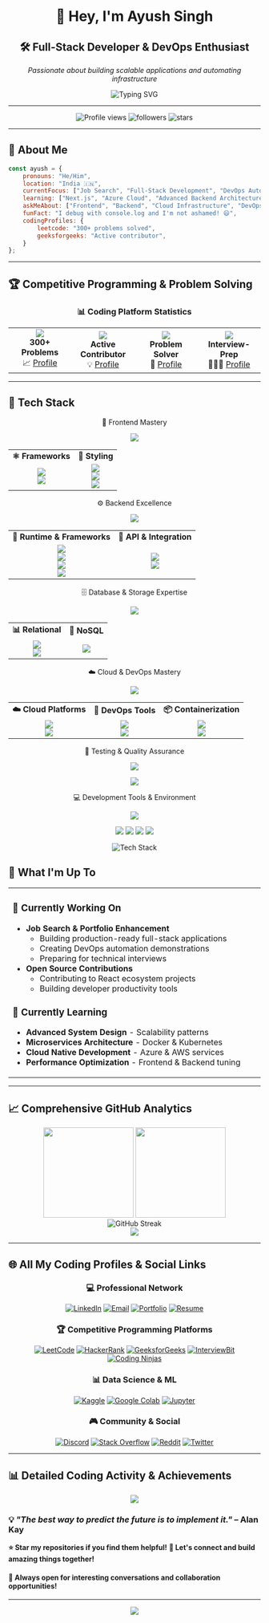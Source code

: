 <div align="center">
  
# 👋 Hey, I'm Ayush Singh

## 🛠️ Full-Stack Developer & DevOps Enthusiast
*Passionate about building scalable applications and automating infrastructure*

<img src="https://readme-typing-svg.herokuapp.com?font=Fira+Code&pause=1000&color=2E9EFF&center=true&vCenter=true&width=550&lines=Full-Stack+Developer;DevOps+Engineer;Cloud+Enthusiast;Open+Source+Contributor;Problem+Solver;Tech+Innovator" alt="Typing SVG" />

</div>

---

<div align="center">
  <img src="https://komarev.com/ghpvc/?username=ayush-silicon&label=Profile%20views&color=2E9EFF&style=for-the-badge" alt="Profile views" />
  <img src="https://img.shields.io/github/followers/ayush-silicon?label=Followers&style=for-the-badge&color=2E9EFF" alt="followers" />
  <img src="https://img.shields.io/github/stars/ayush-silicon?label=Total%20Stars&style=for-the-badge&color=2E9EFF" alt="stars" />
</div>

---

## 🚀 About Me

```javascript
const ayush = {
    pronouns: "He/Him",
    location: "India 🇮🇳",
    currentFocus: ["Job Search", "Full-Stack Development", "DevOps Automation"],
    learning: ["Next.js", "Azure Cloud", "Advanced Backend Architecture"],
    askMeAbout: ["Frontend", "Backend", "Cloud Infrastructure", "DevOps"],
    funFact: "I debug with console.log and I'm not ashamed! 😄",
    codingProfiles: {
        leetcode: "300+ problems solved",
        geeksforgeeks: "Active contributor",
    }
};
```

---

## 🏆 Competitive Programming & Problem Solving

<div align="center">
  
### 📊 Coding Platform Statistics

<table>
<tr>
<td align="center" width="25%">
  <img src="https://img.shields.io/badge/LeetCode-FFA116?style=for-the-badge&logo=leetcode&logoColor=black" />
  <br><strong>300+ Problems</strong>
  <br>📈 <a href="https://www.leetcode.com/ayush-singh-3rd">Profile</a>
</td>
<td align="center" width="25%">
  <img src="https://img.shields.io/badge/GeeksforGeeks-0F9D58?style=for-the-badge&logo=geeksforgeeks&logoColor=white" />
  <br><strong>Active Contributor</strong>
  <br>💡 <a href="https://auth.geeksforgeeks.org/user/singhay08l5">Profile</a>
</td>
<td align="center" width="25%">
  <img src="https://img.shields.io/badge/Coding%20Ninjas-FF6B35?style=for-the-badge&logo=codingninjas&logoColor=white" />
  <br><strong>Problem Solver</strong>
  <br>🚀 <a href="https://www.codingninjas.com/studio/profile/8a3e2db7-1491-4b2c-bb32-aa71f45a25ae">Profile</a>
</td>
<td align="center" width="25%">
 <img src="https://img.shields.io/badge/InterviewBit-087EDB?style=for-the-badge&logo=interviewbit&logoColor=white" />
  <br><strong>Interview-Prep</strong>
  <br>🧑🏻‍💼 <a href="https://www.interviewbit.com/profile/ayush-singh_181">Profile</a>
</td>
</tr>
</table>


</div>

---

## 🔧 Tech Stack

<div align="center">
  
🎨 Frontend Mastery
<p>
  <img src="https://skillicons.dev/icons?i=react,nextjs,html,css,js,tailwind,bootstrap,sass,materialui&theme=dark" />
</p>
<table>
<tr>
<td align="center"><strong>⚛️ Frameworks</strong></td>
<td align="center"><strong>🎨 Styling</strong></td>
</tr>
<tr>
  
<td align="center">
  <img src="https://img.shields.io/badge/React-20232A?style=for-the-badge&logo=react&logoColor=61DAFB" /><br>
  <img src="https://img.shields.io/badge/Next.js-000000?style=for-the-badge&logo=nextdotjs&logoColor=white" /><br>
</td>
<td align="center">
  <img src="https://img.shields.io/badge/Tailwind_CSS-38B2AC?style=for-the-badge&logo=tailwind-css&logoColor=white" /><br>
  <img src="https://img.shields.io/badge/Material_UI-0081CB?style=for-the-badge&logo=material-ui&logoColor=white" /><br>
  <img src="https://img.shields.io/badge/Sass-CC6699?style=for-the-badge&logo=sass&logoColor=white" />
</td>
  
</tr>
</table>

⚙️ Backend Excellence
<p>
  <img src="https://skillicons.dev/icons?i=nodejs,express,python,fastapi&theme=dark" />
</p>
<table>
<tr>
<td align="center"><strong>🚀 Runtime & Frameworks</strong></td>
<td align="center"><strong>🔗 API & Integration</strong></td>
</tr>
<tr>
<td align="center">
  <img src="https://img.shields.io/badge/Node.js-339933?style=for-the-badge&logo=nodedotjs&logoColor=white" /><br>
  <img src="https://img.shields.io/badge/Express.js-000000?style=for-the-badge&logo=express&logoColor=white" /><br>
  <img src="https://img.shields.io/badge/Python-FFD43B?style=for-the-badge&logo=python&logoColor=blue" /><br>
  <img src="https://img.shields.io/badge/FastAPI-009688?style=for-the-badge&logo=fastapi&logoColor=white" />
</td>
<td align="center">
  <img src="https://img.shields.io/badge/REST_API-FF6C37?style=for-the-badge&logo=postman&logoColor=white" /><br>
  <img src="https://img.shields.io/badge/Socket.io-010101?style=for-the-badge&logo=socket.io&logoColor=white" />
</td>
</tr>
</table>

🗄️ Database & Storage Expertise
<p>
  <img src="https://skillicons.dev/icons?i=mongodb,mysql,postgresql,firebase&theme=dark" />
</p>
<table>
<tr>
<td align="center"><strong>📊 Relational</strong></td>
<td align="center"><strong>🍃 NoSQL</strong></td>
</tr>
<tr>
<td align="center">
  <img src="https://img.shields.io/badge/MySQL-005C84?style=for-the-badge&logo=mysql&logoColor=white" /><br>
  <img src="https://img.shields.io/badge/PostgreSQL-316192?style=for-the-badge&logo=postgresql&logoColor=white" />
</td>
<td align="center">
  <img src="https://img.shields.io/badge/MongoDB-4EA94B?style=for-the-badge&logo=mongodb&logoColor=white" /><br>
</td>
</tr>
</table>

☁️ Cloud & DevOps Mastery
<p>
  <img src="https://skillicons.dev/icons?i=aws,azure,docker,kubernetes,jenkins,terraform,nginx,linux&theme=dark" />
</p>
<table>
<tr>
<td align="center"><strong>☁️ Cloud Platforms</strong></td>
<td align="center"><strong>🔧 DevOps Tools</strong></td>
<td align="center"><strong>📦 Containerization</strong></td>
</tr>
<tr>
<td align="center">
  <img src="https://img.shields.io/badge/Amazon_AWS-FF9900?style=for-the-badge&logo=amazonaws&logoColor=white" /><br>
  <img src="https://img.shields.io/badge/Microsoft_Azure-0078D4?style=for-the-badge&logo=microsoft-azure&logoColor=white" /><br>
</td>
<td align="center">
  <img src="https://img.shields.io/badge/Jenkins-D24939?style=for-the-badge&logo=Jenkins&logoColor=white" /><br>
  <img src="https://img.shields.io/badge/Terraform-7B42BC?style=for-the-badge&logo=terraform&logoColor=white" /><br>
</td>
<td align="center">
  <img src="https://img.shields.io/badge/Docker-2CA5E0?style=for-the-badge&logo=docker&logoColor=white" /><br>
  <img src="https://img.shields.io/badge/Kubernetes-326ce5.svg?&style=for-the-badge&logo=kubernetes&logoColor=white" />
</td>
</tr>
</table>

🧪 Testing & Quality Assurance
<p>
  <img src="https://skillicons.dev/icons?i=postman&theme=dark" />
</p>
<p>
  <img src="https://img.shields.io/badge/Postman-FF6C37?style=for-the-badge&logo=Postman&logoColor=white" />
</p>


💻 Development Tools & Environment
<p>
  <img src="https://skillicons.dev/icons?i=vscode,git,github,gitlab,figma&theme=dark" />
</p>
<p>
  <img src="https://img.shields.io/badge/VS_Code-007ACC?style=for-the-badge&logo=visualstudiocode&logoColor=white" />
  <img src="https://img.shields.io/badge/Git-F05032?style=for-the-badge&logo=git&logoColor=white" />
  <img src="https://img.shields.io/badge/GitHub-100000?style=for-the-badge&logo=github&logoColor=white" />
  <img src="https://img.shields.io/badge/Figma-F24E1E?style=for-the-badge&logo=figma&logoColor=white" />
</p>
</div>
<div align="center">
  <img src="https://github-readme-tech-stack.vercel.app/api/cards?title=Most%20Used%20Languages&titleColor=2E9EFF&lineCount=6&theme=github_dark&line1=JavaScript,js,28;&line2=Python,python,22;&line3=TypeScript,typescript,18;&line4=HTML/CSS,html,12;&line5=Java,java,10;&line6=Shell,shell,10;" alt="Tech Stack" />
</div>


## 💼 What I'm Up To

<table>
<tr>
<td width="50%">

### 🔭 Currently Working On
- **Job Search & Portfolio Enhancement**
  - Building production-ready full-stack applications
  - Creating DevOps automation demonstrations
  - Preparing for technical interviews
- **Open Source Contributions**
  - Contributing to React ecosystem projects
  - Building developer productivity tools

### 🌱 Currently Learning
- **Advanced System Design** - Scalability patterns
- **Microservices Architecture** - Docker & Kubernetes
- **Cloud Native Development** - Azure & AWS services
- **Performance Optimization** - Frontend & Backend tuning

</td>


</tr>
</table>

---

## 📈 Comprehensive GitHub Analytics

<div align="center">
  <img height="180em" src="https://github-readme-stats-eight-theta.vercel.app/api?username=ayush-silicon&show_icons=true&theme=algolia&include_all_commits=true&count_private=true"/>
  <img height="180em" src="https://github-readme-stats-eight-theta.vercel.app/api/top-langs/?username=ayush-silicon&layout=compact&langs_count=10&theme=algolia"/>
</div>

<div align="center">
  <img src="https://github-readme-streak-stats.herokuapp.com/?user=ayush-silicon&theme=algolia" alt="GitHub Streak" />
</div>

<div align="center">
  <img src="https://github-profile-trophy.vercel.app/?username=ayush-silicon&theme=algolia&no-frame=true&no-bg=false&margin-w=4&row=2" />
</div>

---

## 🌐 All My Coding Profiles & Social Links

<div align="center">

### 💻 Professional Network
[![LinkedIn](https://img.shields.io/badge/LinkedIn-0077B5?style=for-the-badge&logo=linkedin&logoColor=white)](https://linkedin.com/in/ayush-singh-a67498270/)
[![Email](https://img.shields.io/badge/Email-D14836?style=for-the-badge&logo=gmail&logoColor=white)](mailto:work.ayush.singh25@gmail.com)
[![Portfolio](https://img.shields.io/badge/Portfolio-000000?style=for-the-badge&logo=vercel&logoColor=white)](#)
[![Resume](https://img.shields.io/badge/Resume-4285F4?style=for-the-badge&logo=googledrive&logoColor=white)](#)

### 🏆 Competitive Programming Platforms
[![LeetCode](https://img.shields.io/badge/LeetCode-FFA116?style=for-the-badge&logo=leetcode&logoColor=black)](https://www.leetcode.com/ayush-singh-3rd)
[![HackerRank](https://img.shields.io/badge/HackerRank-2EC866?style=for-the-badge&logo=hackerrank&logoColor=white)](https://www.hackerrank.com/singh_ayush_kv)
[![GeeksforGeeks](https://img.shields.io/badge/GeeksforGeeks-0F9D58?style=for-the-badge&logo=geeksforgeeks&logoColor=white)](https://auth.geeksforgeeks.org/user/singhay08l5)
[![InterviewBit](https://img.shields.io/badge/InterviewBit-087EDB?style=for-the-badge&logo=interviewbit&logoColor=white)](https://www.interviewbit.com/profile/ayush-singh_181)
[![Coding Ninjas](https://img.shields.io/badge/Coding%20Ninjas-FF6B35?style=for-the-badge&logo=codingninjas&logoColor=white)](https://www.codingninjas.com/studio/profile/8a3e2db7-1491-4b2c-bb32-aa71f45a25ae)

### 📊 Data Science & ML
[![Kaggle](https://img.shields.io/badge/Kaggle-20BEFF?style=for-the-badge&logo=kaggle&logoColor=white)](https://kaggle.com/ayushsingh1428)
[![Google Colab](https://img.shields.io/badge/Google_Colab-F9AB00?style=for-the-badge&logo=googlecolab&logoColor=white)](#)
[![Jupyter](https://img.shields.io/badge/Jupyter-F37626?style=for-the-badge&logo=jupyter&logoColor=white)](#)

### 🎮 Community & Social
[![Discord](https://img.shields.io/badge/Discord-7289DA?style=for-the-badge&logo=discord&logoColor=white)](https://discord.gg/W3nQu5Kc)
[![Stack Overflow](https://img.shields.io/badge/Stack_Overflow-FE7A16?style=for-the-badge&logo=stack-overflow&logoColor=white)](#)
[![Reddit](https://img.shields.io/badge/Reddit-FF4500?style=for-the-badge&logo=reddit&logoColor=white)](#)
[![Twitter](https://img.shields.io/badge/Twitter-1DA1F2?style=for-the-badge&logo=twitter&logoColor=white)](#)

</div>

---

## 📊 Detailed Coding Activity & Achievements

<div align="center">
  <img src="https://github-readme-activity-graph.vercel.app/graph?username=ayush-silicon&theme=react-dark&bg_color=0D1117&hide_border=true&line=2E9EFF&point=FFFFFF" />
</div>

  
### 💡 *"The best way to predict the future is to implement it."* – Alan Kay

**⭐ Star my repositories if you find them helpful!**
**🤝 Let's connect and build amazing things together!**

#### 📧 Always open for interesting conversations and collaboration opportunities!

</div>

---

<div align="center">
  <img src="https://capsule-render.vercel.app/api?type=waving&color=gradient&height=60&section=footer"/>
</div>
